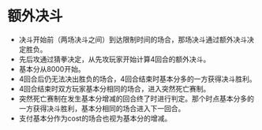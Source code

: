 # 额外决斗

* 决斗开始前（两场决斗之间）到达限制时间的场合，那场决斗通过额外决斗决定胜负。
* 先后攻通过猜拳决定，从先攻玩家开始计算4回合的额外决斗。
* 基本分从8000开始。
* 4回合后仍无法决出胜负的场合，4回合结束时基本分多的一方获得决斗胜利。
* 4回合结束时双方玩家基本分相同的场合，进入突然死亡赛制。
* 突然死亡赛制在发生基本分增减的回合终了时进行判定。那个时点基本分多的一方获得决斗胜利，基本分相同的场合进入下一回合。
* 支付基本分作为cost的场合也视为基本分的增减。

